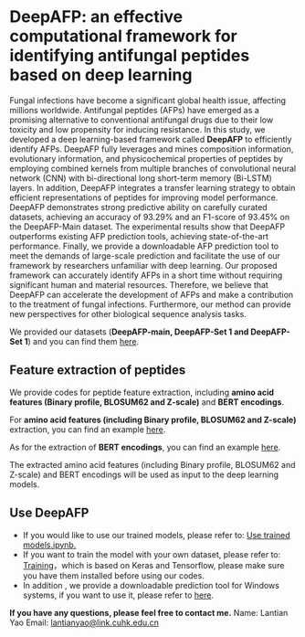 # DeepAFP: an effective computational framework for identifying antifungal peptides based on deep learning



Fungal infections have become a significant global health issue, affecting millions worldwide. Antifungal peptides (AFPs) have emerged as a promising alternative to conventional antifungal drugs due to their low toxicity and low propensity for inducing resistance. In this study, we developed a deep learning-based framework called **DeepAFP** to efficiently identify AFPs. DeepAFP fully leverages and mines composition information, evolutionary information, and physicochemical properties of peptides by employing combined kernels from multiple branches of convolutional neural network (CNN) with bi-directional long short-term memory (Bi-LSTM) layers. In addition, DeepAFP integrates a transfer learning strategy to obtain efficient representations of peptides for improving model performance. DeepAFP demonstrates strong predictive ability on carefully curated datasets, achieving an accuracy of 93.29% and an F1-score of 93.45% on the DeepAFP-Main dataset. The experimental results show that DeepAFP outperforms existing AFP prediction tools, achieving state-of-the-art performance. Finally, we provide a downloadable AFP prediction tool to meet the demands of large-scale prediction and facilitate the use of our framework by researchers unfamiliar with deep learning. Our proposed framework can accurately identify AFPs in a short time without requiring significant human and material resources. Therefore, we believe that DeepAFP can accelerate the development of AFPs and make a contribution to the treatment of fungal infections. Furthermore, our method can provide new perspectives for other biological sequence analysis tasks.


We provided our datasets (**DeepAFP-main, DeepAFP-Set 1 and DeepAFP-Set 1**) and you can find them [here](https://github.com/lantianyao/DeepAFP/tree/main/dataset "here").


## Feature extraction of peptides

We provide codes for peptide feature extraction, including **amino acid features (Binary profile, BLOSUM62 and Z-scale)** and **BERT encodings**.

For **amino acid features (including Binary profile, BLOSUM62 and Z-scale)** extraction, you can find an example [here](https://github.com/lantianyao/DeepAFP/blob/main/Extract%20peptide%20features.ipynb "here").

As for the extraction of **BERT encodings**, you can find an example [here](https://github.com/lantianyao/DeepAFP/blob/main/feature_extraction_tape.py "here").

The extracted amino acid features (including Binary profile, BLOSUM62 and Z-scale) and BERT encodings will be used as input to the deep learning models.

## Use DeepAFP
- If you would like to use our trained models, please refer to: [Use trained models.ipynb.](https://github.com/lantianyao/DeepAFP/blob/main/Use%20trained%20models.ipynb "Use trained models.ipynb.")
- If you want to train the model with your own dataset, please refer to: [Training](https://github.com/lantianyao/DeepAFP/tree/main/Training "Training")，which is based on Keras and Tensorflow, please make sure you have them installed before using our codes.
- In addition , we provide a downloadable prediction tool for Windows systems, if you want to use it, please refer to [here](https://awi.cuhk.edu.cn/dbAMP/DeepAFP.html "here").


**If you have any questions, please feel free to contact me.**
Name: Lantian Yao
Email: lantianyao@link.cuhk.edu.cn



